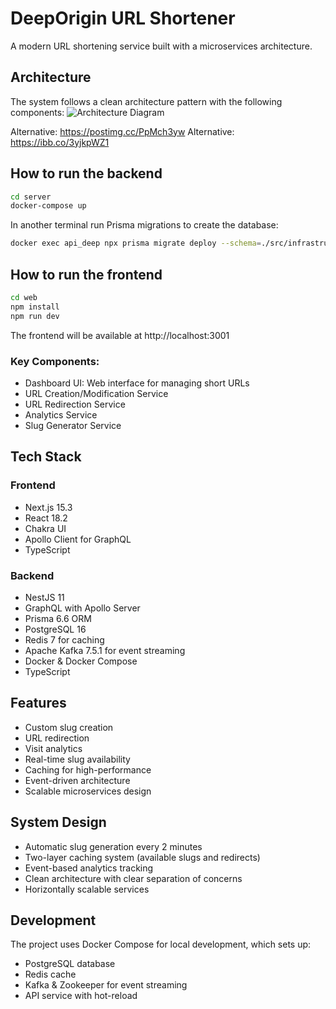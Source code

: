 # DeepOrigin URL Shortener

A modern URL shortening service built with a microservices architecture.

## Architecture

The system follows a clean architecture pattern with the following components:
![Architecture Diagram](https://i.ibb.co/Gv8FWkS7/2025-04-14-00-33.png)

Alternative: https://postimg.cc/PpMch3yw
Alternative: https://ibb.co/3yjkpWZ1

## How to run the backend
```bash
cd server
docker-compose up
```

In another terminal run Prisma migrations to create the database:
```bash
docker exec api_deep npx prisma migrate deploy --schema=./src/infrastructure/persistence/prisma/schema.prisma
```

## How to run the frontend
```bash
cd web
npm install
npm run dev
```

The frontend will be available at http://localhost:3001

### Key Components:
- Dashboard UI: Web interface for managing short URLs
- URL Creation/Modification Service
- URL Redirection Service
- Analytics Service
- Slug Generator Service

## Tech Stack

### Frontend
- Next.js 15.3
- React 18.2
- Chakra UI
- Apollo Client for GraphQL
- TypeScript

### Backend
- NestJS 11
- GraphQL with Apollo Server
- Prisma 6.6 ORM
- PostgreSQL 16
- Redis 7 for caching
- Apache Kafka 7.5.1 for event streaming
- Docker & Docker Compose
- TypeScript

## Features
- Custom slug creation
- URL redirection
- Visit analytics
- Real-time slug availability
- Caching for high-performance
- Event-driven architecture
- Scalable microservices design

## System Design
- Automatic slug generation every 2 minutes
- Two-layer caching system (available slugs and redirects)
- Event-based analytics tracking
- Clean architecture with clear separation of concerns
- Horizontally scalable services

## Development
The project uses Docker Compose for local development, which sets up:
- PostgreSQL database
- Redis cache
- Kafka & Zookeeper for event streaming
- API service with hot-reload